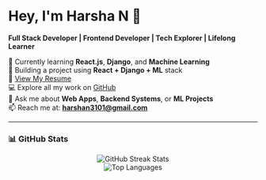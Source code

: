 # Hey, I'm Harsha N 👋  
**Full Stack Developer | Frontend Developer | Tech Explorer | Lifelong Learner**

🌱 Currently learning **React.js**, **Django**, and **Machine Learning**  
🔧 Building a project using **React + Django + ML** stack  
📄 [View My Resume](https://drive.google.com/file/d/1_6vE6chsn0_wbKLNwxWupoG31NYKqqXj/view?usp=sharing)  
💻 Explore all my work on [GitHub](https://github.com/HarshaNinganna)  
💬 Ask me about **Web Apps**, **Backend Systems**, or **ML Projects**  
📫 Reach me at: **harshan3101@gmail.com**

---

### 📊 GitHub Stats

<p align="center">
  <img src="https://github-readme-streak-stats.herokuapp.com/?user=HarshaNinganna&theme=default" alt="GitHub Streak Stats" />
  <br/>
  <img src="https://github-readme-stats.vercel.app/api/top-langs/?username=HarshaNinganna&layout=compact&theme=default" alt="Top Languages" />
</p>
